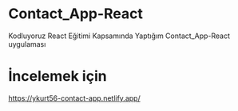# Contact_App-React
Kodluyoruz React Eğitimi Kapsamında Yaptığım Contact_App-React uygulaması
# İncelemek için 
https://ykurt56-contact-app.netlify.app/
